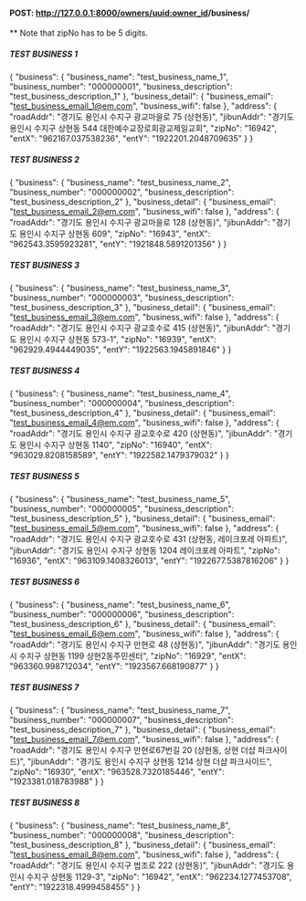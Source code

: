 #### POST: http://127.0.0.1:8000/owners/<uuid:owner_id>/business/
** Note that zipNo has to be 5 digits.

##### TEST BUSINESS 1
{
    "business": {
        "business_name": "test_business_name_1",
        "business_number": "000000001",
        "business_description": "test_business_description_1"
    },
    "business_detail": {
        "business_email": "test_business_email_1@em.com",
        "business_wifi": false
    },
    "address": {
        "roadAddr": "경기도 용인시 수지구 광교마을로 75 (상현동)",
        "jibunAddr": "경기도 용인시 수지구 상현동 544 대한예수교장로회광교제일교회",
        "zipNo": "16942",
        "entX": "962167.037538236",
        "entY": "1922201.2048709635"
    }
}

##### TEST BUSINESS 2
{
    "business": {
        "business_name": "test_business_name_2",
        "business_number": "000000002",
        "business_description": "test_business_description_2"
    },
    "business_detail": {
        "business_email": "test_business_email_2@em.com",
        "business_wifi": false
    },
    "address": {
        "roadAddr": "경기도 용인시 수지구 광교마을로 128 (상현동)",
        "jibunAddr": "경기도 용인시 수지구 상현동 609",
        "zipNo": "16943",
        "entX": "962543.3595923281",
        "entY": "1921848.5891201356"
    }
}

##### TEST BUSINESS 3
{
    "business": {
        "business_name": "test_business_name_3",
        "business_number": "000000003",
        "business_description": "test_business_description_3"
    },
    "business_detail": {
        "business_email": "test_business_email_3@em.com",
        "business_wifi": false
    },
    "address": {
        "roadAddr": "경기도 용인시 수지구 광교호수로 415 (상현동)",
        "jibunAddr": "경기도 용인시 수지구 상현동 573-1",
        "zipNo": "16939",
        "entX": "962929.4944449035",
        "entY": "1922563.1945891846"
    }
}

##### TEST BUSINESS 4
{
    "business": {
        "business_name": "test_business_name_4",
        "business_number": "000000004",
        "business_description": "test_business_description_4"
    },
    "business_detail": {
        "business_email": "test_business_email_4@em.com",
        "business_wifi": false
    },
    "address": {
        "roadAddr": "경기도 용인시 수지구 광교호수로 420 (상현동)",
        "jibunAddr": "경기도 용인시 수지구 상현동 1140",
        "zipNo": "16940",
        "entX": "963029.8208158589",
        "entY": "1922582.1479379032"
    }
}

##### TEST BUSINESS 5
{
    "business": {
        "business_name": "test_business_name_5",
        "business_number": "000000005",
        "business_description": "test_business_description_5"
    },
    "business_detail": {
        "business_email": "test_business_email_5@em.com",
        "business_wifi": false
    },
    "address": {
        "roadAddr": "경기도 용인시 수지구 광교호수로 431 (상현동, 레이크포레 아파트)",
        "jibunAddr": "경기도 용인시 수지구 상현동 1204 레이크포레 아파트",
        "zipNo": "16936",
        "entX": "963109.1408326013",
        "entY": "1922677.5387816206"
    }
}

##### TEST BUSINESS 6
{
    "business": {
        "business_name": "test_business_name_6",
        "business_number": "000000006",
        "business_description": "test_business_description_6"
    },
    "business_detail": {
        "business_email": "test_business_email_6@em.com",
        "business_wifi": false
    },
    "address": {
        "roadAddr": "경기도 용인시 수지구 만현로 48 (상현동)",
        "jibunAddr": "경기도 용인시 수지구 상현동 1199 상현2동주민센터",
        "zipNo": "16929",
        "entX": "963360.998712034",
        "entY": "1923567.668190877"
    }
}

##### TEST BUSINESS 7
{
    "business": {
        "business_name": "test_business_name_7",
        "business_number": "000000007",
        "business_description": "test_business_description_7"
    },
    "business_detail": {
        "business_email": "test_business_email_7@em.com",
        "business_wifi": false
    },
    "address": {
        "roadAddr": "경기도 용인시 수지구 만현로67번길 20 (상현동, 상현 더샵 파크사이드)",
        "jibunAddr": "경기도 용인시 수지구 상현동 1214 상현 더샵 파크사이드",
        "zipNo": "16930",
        "entX": "963528.7320185446",
        "entY": "1923381.018783988"
    }
}

##### TEST BUSINESS 8
{
    "business": {
        "business_name": "test_business_name_8",
        "business_number": "000000008",
        "business_description": "test_business_description_8"
    },
    "business_detail": {
        "business_email": "test_business_email_8@em.com",
        "business_wifi": false
    },
    "address": {
        "roadAddr": "경기도 용인시 수지구 법조로 222 (상현동)",
        "jibunAddr": "경기도 용인시 수지구 상현동 1129-3",
        "zipNo": "16942",
        "entX": "962234.1277453708",
        "entY": "1922318.4999458455"
    }
}

